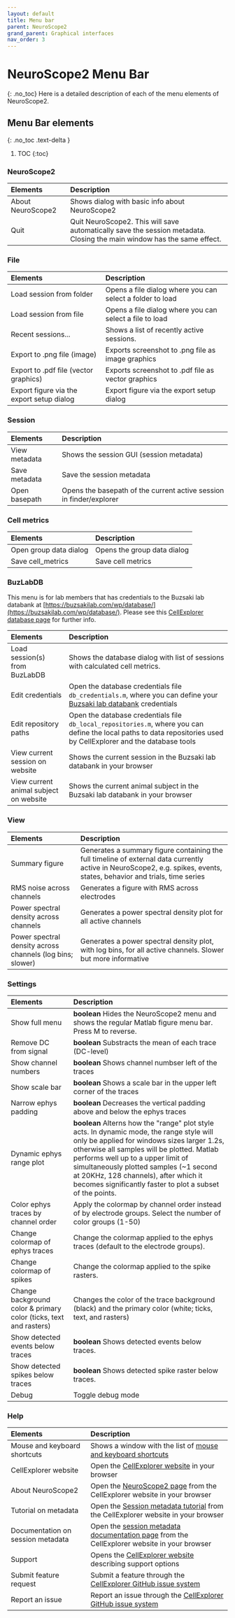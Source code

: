 ```yaml
---
layout: default
title: Menu bar
parent: NeuroScope2
grand_parent: Graphical interfaces
nav_order: 3
---
```


# NeuroScope2 Menu Bar
{: .no_toc}
Here is a detailed description of each of the menu elements of NeuroScope2. 

## Menu Bar elements
{: .no_toc .text-delta }

1. TOC
{:toc}


### NeuroScope2

| Elements | Description       | 
|:-------------|:------------------|
| About NeuroScope2 | Shows dialog with basic info about NeuroScope2 |
| Quit               | Quit NeuroScope2. This will save automatically save the session metadata. Closing the main window has the same effect. |

### File

| Elements | Description       | 
|:-------------|:------------------|
| Load session from folder              | Opens a file dialog where you can select a folder to load | 
| Load session from file                | Opens a file dialog where you can select a file to load | 
| Recent sessions...                    | Shows a list of recently active sessions. | 
| Export to .png file (image)           | Exports screenshot to .png file as image graphics | 
| Export to .pdf file (vector graphics) | Exports screenshot to .pdf file as vector graphics | 
| Export figure via the export setup dialog | Export figure via the export setup dialog | 


### Session

| Elements      | Description       | 
|:--------------|:------------------|
| View metadata | Shows the session GUI (session metadata) | 
| Save metadata | Save the session metadata | 
| Open basepath | Opens the basepath of the current active session in finder/explorer | 


### Cell metrics 

| Elements     | Description       | 
|:-------------|:------------------|
| Open group data dialog | Opens the group data dialog | 
| Save cell_metrics | Save cell metrics | 

### BuzLabDB

This menu is for lab members that has credentials to the Buzsaki lab databank at [https://buzsakilab.com/wp/database/](https://buzsakilab.com/wp/database/). Please see this [CellExplorer database page](https://cellexplorer.org/publicdata/preparation/) for further info. 

| Elements     | Description       | 
|:-------------|:------------------|
| Load session(s) from BuzLabDB | Shows the database dialog with list of sessions with calculated cell metrics. | 
| Edit credentials | Open the database credentials file `db_credentials.m`, where you can define your [Buzsaki lab databank](https://buzsakilab.com/wp/database/) credentials | 
| Edit repository paths | Open the database credentials file `db_local_repositories.m`, where you can define the local paths to data repositories used by CellExplorer and the database tools | 
| View current session on website | Shows the current session in the Buzsaki lab databank in your browser | 
| View current animal subject on website | Shows the current animal subject in the Buzsaki lab databank in your browser | 

### View

| Elements     | Description       | 
|:-------------|:------------------|
| Summary figure | Generates a summary figure containing the full timeline of external data currently active in NeuroScope2, e.g. spikes, events, states, behavior and trials, time series  | 
| RMS noise across channels | Generates a figure with RMS across electrodes | 
| Power spectral density across channels | Generates a power spectral density plot for all active channels | 
| Power spectral density across channels (log bins; slower) | Generates a power spectral density plot, with log bins, for all active channels. Slower but more informative | 

### Settings

| Elements     | Description       | 
|:-------------|:------------------|
| Show full menu | __boolean__ Hides the NeuroScope2 menu and shows the regular Matlab figure menu bar. Press M to reverse.  | 
| Remove DC from signal | __boolean__ Substracts the mean of each trace (DC-level) | 
| Show channel numbers | __boolean__ Shows channel numbser left of the traces | 
| Show scale bar | __boolean__ Shows a scale bar in the upper left corner of the traces | 
| Narrow ephys padding | __boolean__ Decreases the vertical padding above and below the ephys traces | 
| Dynamic ephys range plot  | __boolean__ Alterns how the "range" plot style acts. In dynamic mode, the range style will only be applied for windows sizes larger 1.2s, otherwise all samples will be plotted. Matlab performs well up to a upper limit of simultaneously plotted samples (~1 second at 20KHz, 128 channels), after which it becomes significantly faster to plot a subset of the points.  | 
| Color ephys traces by channel order | Apply the colormap by channel order instead of by electrode groups. Select the number of color groups (1-50)  | 
| Change colormap of ephys traces | Change the colormap applied to the ephys traces (default to the electrode groups). | 
| Change colormap of spikes | Change the colormap applied to the spike rasters. | 
| Change background color & primary color (ticks, text and rasters) | Changes the color of the trace background (black) and the primary color (white; ticks, text, and rasters) | 
| Show detected events below traces | __boolean__ Shows detected events below traces. | 
| Show detected spikes below traces | __boolean__ Shows detected spike raster below traces. | 
| Debug | Toggle debug mode | 


### Help

| Elements                          | Description        | 
|:----------------------------------|:-------------------|
| Mouse and keyboard shortcuts      | Shows a window with the list of [mouse and keyboard shortcuts](https://cellexplorer.org/interface/neuroscope2-keyboard-shortcuts/) | 
| CellExplorer website              | Open the [CellExplorer website](https://cellexplorer.org/) in your browser | 
| About NeuroScope2                 | Open the [NeuroScope2 page](https://cellexplorer.org/interface/neuroscope2/) from the CellExplorer website in your browser | 
| Tutorial on metadata            | Open the [Session metadata tutorial](https://cellexplorer.org/tutorials/metadata-tutorial/) from the CellExplorer website in your browser | 
| Documentation on session metadata | Open the [session metadata documentation page](https://cellexplorer.org/datastructure/data-structure-and-format/#session-metadata) from the CellExplorer website in your browser | 
| Support | Opens the [CellExplorer website](https://cellexplorer.org/#support) describing support options | 
| Submit feature request | Submit a feature through the [CellExplorer GitHub issue system ](https://github.com/petersenpeter/CellExplorer/issues/new) | 
| Report an issue | Report an issue through the [CellExplorer GitHub issue system](https://github.com/petersenpeter/CellExplorer/issues/new)| 

